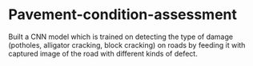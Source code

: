 # Pavement-condition-assessment
Built a CNN model which is trained on detecting the type of damage (potholes, alligator cracking, block cracking) on roads by feeding it with captured image of the road with different kinds of defect.
